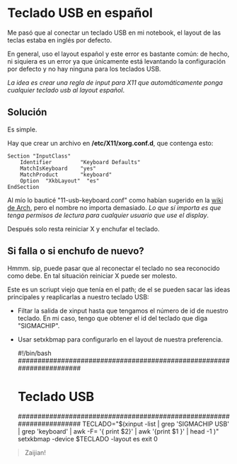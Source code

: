 # Teclado USB en español

Me pasó que al conectar un teclado USB en mi notebook, el layout de las teclas
 estaba en inglés por defecto. 

En general, uso el layout español y este error es bastante común: de hecho, ni
 siquiera es un error ya que únicamente está levantando la configuración por
 defecto y no hay ninguna para los teclados USB.

_La idea es crear una regla de input para X11 que automáticamente ponga
 cualquier teclado usb al layout español_.

## Solución

Es simple.

Hay que crear un archivo en __/etc/X11/xorg.conf.d__, que contenga esto:

    Section "InputClass"
        Identifier         "Keyboard Defaults"
        MatchIsKeyboard	   "yes"
        MatchProduct       "keyboard"
        Option  "XkbLayout"  "es"
    EndSection

Al mío lo bauticé "11-usb-keyboard.conf" como habían sugerido en la [wiki
 de Arch](ttps://bbs.archlinux.org/viewtopic.php?id=130093), pero el nombre no importa demasiado. _Lo que sí importa es que tenga
 permisos de lectura para cualquier usuario que use el display_.

Después solo resta reiniciar X y enchufar el teclado.

## Si falla o si enchufo de nuevo?

Hmmm. sip, puede pasar que al reconectar el teclado no sea reconocido como debe.
 En tal situación reiniciar X puede ser molesto.

Este es un scriupt viejo que tenía en el path; de el se pueden sacar las ideas
principales y reaplicarlas a nuestro teclado USB:

* Filtar la salida de xinput hasta que tengamos el número de id de nuestro
  teclado. En mi caso, tengo que obtener el id del teclado que diga "SIGMACHIP".
* Usar setxkbmap para configurarlo en el layout de nuestra preferencia.


    #!/bin/bash
    ######################################################################
    # Teclado USB
    ######################################################################
    TECLADO="$(xinput -list | grep 'SIGMACHIP USB' | grep 'keyboard' | awk -F= '{ print $2}' | awk '{print $1 }' | head -1 )"
    setxkbmap -device $TECLADO -layout es
    exit 0

> Zaijian!
